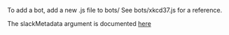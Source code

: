 To add a bot, add a new .js file to bots/
See bots/xkcd37.js for a reference.

The slackMetadata argument is documented [here](https://glassholes.slack.com/services/272766406)
